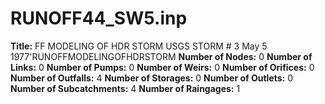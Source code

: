 # RUNOFF44_SW5.inp
**Title:**  FF MODELING OF HDR STORM USGS STORM # 3 May 5 1977'RUNOFFMODELINGOFHDRSTORM
**Number of Nodes:** 0
**Number of Links:** 0
**Number of Pumps:** 0
**Number of Weirs:** 0
**Number of Orifices:** 0
**Number of Outfalls:** 4
**Number of Storages:** 0
**Number of Outlets:** 0
**Number of Subcatchments:** 4
**Number of Raingages:** 1
